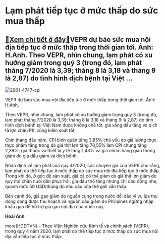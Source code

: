 Lạm phát tiếp tục ở mức thấp do sức mua thấp
============================================

[:gift:Xem chi tiết ở đây:gift:](https://hddtvn.com/lam-phat-tiep-tuc-o-muc-thap-do-suc-mua-thap/)VEPR dự báo sức mua nội địa tiếp tục ở mức thấp trong thời gian tới. Ảnh: H.Anh. Theo VEPR, nhìn chung, lạm phát có xu hướng giảm trong quý 3 (trong đó, lạm phát tháng 7/2020 là 3,39; tháng 8 là 3,18 và tháng 9 là 2,87) do tình hình dịch bệnh tại Việt …
-------------------------------------------------------------------------------------------------------------------------------------------------------------------------------------------------------------------------------------------------------------





![2901-4747-cpi](https://haiquanonline.com.vn/stores/news_dataimages/hienntt/072020/23/19/2901_4747_cpi.jpg?rt=20201021155507 "Lạm phát tiếp tục ở mức thấp do sức mua thấp")


VEPR dự báo sức mua nội địa tiếp tục ở mức thấp trong thời gian tới. Ảnh: H.Anh.



Theo VEPR, nhìn chung, lạm phát có xu hướng giảm trong quý 3 (trong đó, lạm phát tháng 7/2020 là 3,39; tháng 8 là 3,18 và tháng 9 là 2,87) do tình hình dịch bệnh tại Việt Nam được khống chế tốt, giá xăng dầu tăng và dịch tả lợn châu Phi cũng kiểm soát tốt.


Chín tháng đầu năm, CPI bình quân tăng 3,85% chủ yếu do giá lương thực thực phẩm tăng trong đó giá thịt lợn tăng 70,55% làm CPI chung tăng 2,39%; giá thuốc và thiết bị y tế tăng 1,43% và giá nhóm hàng giao thông giảm do giá dầu giảm và dịch bệnh.


Nhận định về lạm phát của quý 4/2020, các chuyên gia của VEPR cho rằng, lạm phát có thể tiếp tục ở mức thấp do sức mua nội địa tiếp tục ở mức thấp. Trong khi đó, ở góc độ sản xuất, giá cả có thể giảm do giá thịt lợn giảm do quy mô chăn nuôi dần phục hồi, giá dầu thô tăng nhưng chỉ dao động nhẹ, quanh mức 50 USD/thùng do nhu cầu của thế giới vẫn thấp.


Bên cạnh đó, giá gạo giảm do nguồn cung trong nước dồi dào vì vụ lúa thu đông đang được thu hoạch và nguồn cầu giảm do Philipines ngừng nhập khẩu gạo để hỗ trợ giá gạo nội địa của nước này.




**Hoài Anh**



more(HDDTVN) – Theo Viện Nghiên cứu Kinh tế và chính sách (VEPR), trong quý 4 năm 2020, lạm phát có thể tiếp tục ở mức thấp do sức mua nội địa vẫn tiếp tục ở mức thấp.

